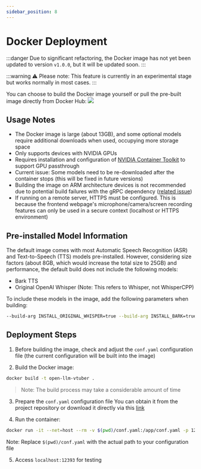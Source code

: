 ```yaml
---
sidebar_position: 8
---
```


# Docker Deployment

:::danger
Due to significant refactoring, the Docker image has not yet been updated to version `v1.0.0`, but it will be updated soon.
:::

:::warning
⚠️ Please note: This feature is currently in an experimental stage but works normally in most cases.
:::

You can choose to build the Docker image yourself or pull the pre-built image directly from Docker Hub: [![](https://img.shields.io/badge/t41372%2FOpen--LLM--VTuber-%25230db7ed.svg?logo=docker&logoColor=blue&labelColor=white&color=blue)](https://hub.docker.com/r/t41372/open-llm-vtuber)

## Usage Notes

- The Docker image is large (about 13GB), and some optional models require additional downloads when used, occupying more storage space
- Only supports devices with NVIDIA GPUs
- Requires installation and configuration of [NVIDIA Container Toolkit](https://docs.nvidia.com/datacenter/cloud-native/container-toolkit/latest/install-guide.html) to support GPU passthrough
- Current issue: Some models need to be re-downloaded after the container stops (this will be fixed in future versions)
- Building the image on ARM architecture devices is not recommended due to potential build failures with the gRPC dependency ([related issue](https://github.com/grpc/grpc/issues/34998))
- If running on a remote server, HTTPS must be configured. This is because the frontend webpage's microphone/camera/screen recording features can only be used in a secure context (localhost or HTTPS environment)

## Pre-installed Model Information

The default image comes with most Automatic Speech Recognition (ASR) and Text-to-Speech (TTS) models pre-installed. However, considering size factors (about 8GB, which would increase the total size to 25GB) and performance, the default build does not include the following models:
- Bark TTS
- Original OpenAI Whisper (Note: This refers to Whisper, not WhisperCPP)

To include these models in the image, add the following parameters when building:
```bash
--build-arg INSTALL_ORIGINAL_WHISPER=true --build-arg INSTALL_BARK=true
```

## Deployment Steps

1. Before building the image, check and adjust the `conf.yaml` configuration file (the current configuration will be built into the image)

2. Build the Docker image:
```bash
docker build -t open-llm-vtuber .
```
   > Note: The build process may take a considerable amount of time

3. Prepare the `conf.yaml` configuration file
   You can obtain it from the project repository or download it directly via this [link](https://raw.githubusercontent.com/t41372/Open-LLM-VTuber/main/conf.yaml)

4. Run the container:
```bash
docker run -it --net=host --rm -v $(pwd)/conf.yaml:/app/conf.yaml -p 12393:12393 open-llm-vtuber
```
   Note: Replace `$(pwd)/conf.yaml` with the actual path to your configuration file

5. Access `localhost:12393` for testing